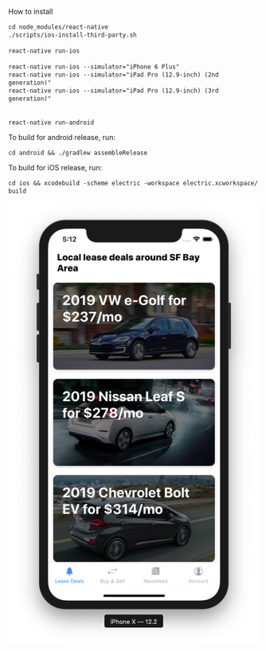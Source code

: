 How to install

	cd node_modules/react-native
	./scripts/ios-install-third-party.sh

	react-native run-ios

	react-native run-ios --simulator="iPhone 6 Plus"
	react-native run-ios --simulator="iPad Pro (12.9-inch) (2nd generation)"
	react-native run-ios --simulator="iPad Pro (12.9-inch) (3rd generation)"


	react-native run-android


To build for android release, run:

	cd android && ./gradlew assembleRelease


To build for iOS release, run:

	cd ios && xcodebuild -scheme electric -workspace electric.xcworkspace/ build


![](demo.png)